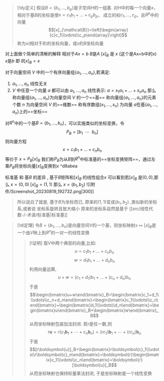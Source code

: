 

> [!dy定义] 
> 假设$B= \{b_{1},\dots,b_p\}$是子空间$H$的一组基. 对$H$中的每一个向量$x$，相对于基$B$的坐标是使$x=c_{1}b_{1}+\dots+c_pb_p$， 成立的权$c_1,\dots,c_{p}$，且$R^{p}$中的向量
> $$[x]_{\mathcal{B}}=\left[\begin{array}{c}c_1\\\vdots\\c_p\end{array}\right]$$
> 称为$x$(相对于$B$)的坐标向量，或$x$的$B$坐标向量

对上面做个简单的清晰的解释
	相对于$Ax=b$
	$B$是$A$
	$[x]_B$ 是 $x$ (这个是Ax=b中的x)
	$x$是$b$
	即 $B[x]_B=x$

对于向量空间 $V$ 中的一个有序向量组$\{a_1,\dots,a_{n}\}$,若满足:
1. $a_1,\dots,a_{n}$ 线性无关
2. $V$ 中任意一个向量 $a$ 都可以由 $a_1,\dots,a_{n}$ 线性表示: $a=x_{1}a_{1}+\dots+x_na_n$
那么称向量组$\{a_1,\dots,a_{n}\}$为向量空间 $V$ 的一个==基==
称向量组$\{a_1,\dots,a_{n}\}$的元素个数 $n$ 为向量空间 $V$ 的==维数==
称有序数组$(x_1,\dots,x_{n})$ 为向量 $a$在基$\{a_1,\dots,a_{n}\}$上的==坐标==





对$R^{n}$中的一个基$B= \{b_{1},\dots,b_n\}$，可以实施类似的坐标变换，令$$P_B=[b_{1}~~\dotsb~~b_n]$$则向量方程$$x=c_{1}b_{1}+\dots+c_nb_n$$等价于 $x=P_B[x]_B$
我们称$P_B$为从$B$到$R^{n}$中标准基的==坐标变换矩阵==，通过左乘$P_B$将坐标向量$[x]_B$变换到$x$ ^d8abea


标准基 和 基$B$ 的差异 , 基于$B$矩阵和$[x]_B$ 的线性组合$x$
	可以看到若$[x]_B$ 是$(0,0)$,那么 $x=(0,0)$
	$[x]_{B}=(1,1)$ 那么 $x=(b_{1},b_{2})$
![[附件/Screenshot_20230819_192732.png|300]]

> 所以说白了就是, 基于$B$为坐标而已, 原来的$(1,1)$变成$(b_{1},b_{2})$ ,类似新的坐标系,或者说 坐标系旋转且放大缩小
> 原来的坐标系自然是基于 [[src/线性代数-/-术语/标准基|标准基]] 


> [!dl定理] 
> 令$B= \{b_{1},\dots,b_n\}$是向量空间$V$的一个基，则坐标映射$x\mapsto [x]_{B}$是一个由$V$映上到$R^{n}$的一对一的线性变换
> > [!证明] 
> 取$V$中两个典型的向量,比如: $$u=c_{1}b_{1}+\dots+c_nb_n$$$$w=d_{1}b_{1}+\dots+d_nb_n$$
利用向量运算,$$u+w=(c_{1}+d_{1})b_{1}+\dots+(c_n+d_n)b_n$$
于是$$\begin{bmatrix}u+w\end{bmatrix}_B=\begin{bmatrix}c_1+d_1\\\vdots\\c_n+d_n\end{bmatrix}=\begin{bmatrix}c_1\\\vdots\\c_n\end{bmatrix}+\begin{bmatrix}d_1\\\vdots\\d_n\end{bmatrix}=\begin{bmatrix}u\end{bmatrix}_B+\begin{bmatrix}w\end{bmatrix}_B$$
从而坐标映射包装加法封闭.
若$r$是任一数,则$$r\boldsymbol{u}=r(c_1\boldsymbol{b}_1+\cdots+c_n\boldsymbol{b}_n)=(rc_1)\boldsymbol{b}_1+\cdots+(rc_n)\boldsymbol{b}_n$$
于是$$[r\boldsymbol{u}]_B=\begin{bmatrix}r\boldsymbol{c}_1\\\vdots\\r\boldsymbol{c}_n\end{bmatrix}=\boldsymbol{r}\begin{bmatrix}c_1\\\vdots\\c_n\end{bmatrix}=\boldsymbol{r}[\boldsymbol{u}]_B$$
从而坐标映射也保持标量乘法封闭, 于是坐标映射是一个线性变换



